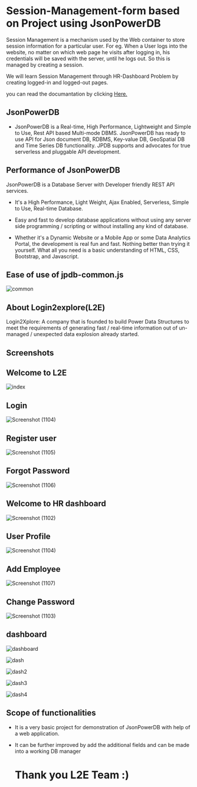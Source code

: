 # Session-Management-form based on Project using JsonPowerDB
Session Management is a mechanism used by the Web container to store session information for a particular user.
For eg. When a User logs into the website, no matter on which web page he visits after logging in, his credentials will be saved with the server, until he logs out. So this is managed by creating a session.

We will learn Session Management through HR-Dashboard Problem by creating logged-in and logged-out pages.
   








you can read the documantation by clicking [Here.](https://login2explore.com/jpdb/docs.html)


## JsonPowerDB
- JsonPowerDB is a Real-time, High Performance, Lightweight and Simple to Use, Rest API based Multi-mode DBMS. JsonPowerDB has ready to use API for Json document DB, RDBMS, Key-value DB, GeoSpatial DB and Time Series DB functionality. JPDB supports and advocates for true serverless and pluggable API development.

## Performance of JsonPowerDB
JsonPowerDB is a Database Server with Developer friendly REST API services.
-  It's a High Performance, Light Weight, Ajax Enabled, Serverless, Simple to Use, Real-time Database.

- Easy and fast to develop database applications without using any server side programming / scripting or without installing any kind of database.

- Whether it's a Dynamic Website or a Mobile App or some Data Analytics Portal, the development is real fun and fast. Nothing better than trying it yourself. What all you need is a basic understanding of HTML, CSS, Bootstrap, and Javascript.


## Ease of use of jpdb-common.js
![common](https://github.com/Pooja-gif-byte/Mini-Project-of-Employee-form-/assets/132218558/3fe885e2-acda-4f26-ae28-86932659d6ac)

## About Login2explore(L2E)
Login2Xplore: A company that is founded to build Power Data Structures to meet the requirements of generating fast / real-time information out of un-managed / unexpected data explosion already started.








## Screenshots
## Welcome to L2E
![index](https://github.com/Pooja-gif-byte/session-management-project/assets/132218558/a0c131e5-1e5d-4ac5-8bb8-99f0d1671edb)

 
 ## Login
 ![Screenshot (1104)](https://github.com/Pooja-gif-byte/session-management-project/assets/132218558/842be6f3-9b90-4d49-9166-fb324a94d3c1)

  ## Register user
  ![Screenshot (1105)](https://github.com/Pooja-gif-byte/session-management-project/assets/132218558/e744ee32-ef10-4b40-b0ef-3c495281bcfb)
 
  ## Forgot Password
  ![Screenshot (1106)](https://github.com/Pooja-gif-byte/session-management-project/assets/132218558/c3ac36ae-c373-4c87-a9be-6223abe5bc9a)

  ## Welcome to HR dashboard
  ![Screenshot (1102)](https://github.com/Pooja-gif-byte/session-management-project/assets/132218558/724b5fa2-0439-443b-a1e6-24d8b13aad6d)
  
 ## User Profile 
 ![Screenshot (1104)](https://github.com/Pooja-gif-byte/session-management-project/assets/132218558/842be6f3-9b90-4d49-9166-fb324a94d3c1)

 ## Add Employee
 ![Screenshot (1107)](https://github.com/Pooja-gif-byte/session-management-project/assets/132218558/a8825cee-e8ae-4be3-bcd1-53ce68bb9a04)

  ## Change Password
  ![Screenshot (1103)](https://github.com/Pooja-gif-byte/session-management-project/assets/132218558/e4b8f087-af05-4766-8e2e-82f5f3c8964d)

 ## dashboard
![dashboard](https://github.com/Pooja-gif-byte/session-management-project/assets/132218558/98638fbe-5e3f-47a3-be31-5afd95ef3a1b)


 ![dash](https://github.com/Pooja-gif-byte/session-management-project/assets/132218558/a3484796-8a47-4c98-831d-8bd0c4fa3dd4)


 ![dash2](https://github.com/Pooja-gif-byte/session-management-project/assets/132218558/e4f6278c-5799-46e8-9a29-3eb5dab882f6)


 ![dash3](https://github.com/Pooja-gif-byte/session-management-project/assets/132218558/b55929c7-9486-4e96-bce2-7d3860ede168)


 ![dash4](https://github.com/Pooja-gif-byte/session-management-project/assets/132218558/2c866388-28cf-4ca7-b9ea-4a9fdf65dac7)

  
 ## Scope of functionalities
 - It is a very basic project for demonstration of JsonPowerDB with help of a web application.
- It can be further improved by add the additional fields and can be made into a working DB manager


  
  # Thank you L2E Team :)
